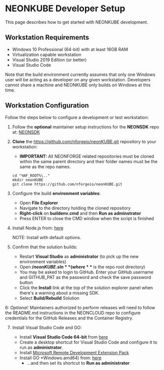 # NEONKUBE Developer Setup

This page describes how to get started with NEONKUBE development.

## Workstation Requirements

* Windows 10 Professional (64-bit) with at least 16GB RAM
* Virtualization capable workstation
* Visual Studio 2019 Edition (or better)
* Visual Studio Code

Note that the build environment currently assumes that only one Windows user will be acting as a developer on any given workstation.  Developers cannot share a machine and NEONKUBE only builds on Windows at this time.

## Workstation Configuration

Follow the steps below to configure a development or test workstation:

1. Follow the **optional** maintainer setup instructions for the **NEONSDK** repo at: [NEONSDK](https://github.com/nforgeio/neonsdk/blob/master/Doc/DEVELOPER.md)

2. **Clone** the https://github.com/nforgeio/neonKUBE.git repository to your workstation:

    * **IMPORTANT:** All NEONFORGE related repositories must be cloned within the same parent directory and their folder names must be the same as the repo names.

    ```
    cd "%NF_ROOT%\.."
    mkdir neonKUBE
    git clone https://github.com/nforgeio/neonKUBE.git
    ```

3. Configure the build **environment variables**:

    * Open **File Explorer**
    * Navigate to the directory holding the cloned repository
    * **Right-click** on **buildenv.cmd** and then **Run as adminstrator**
    * Press ENTER to close the CMD window when the script is finished

4. Install Node.js from: [here](https://nodejs.org/dist/v16.17.0/node-v16.17.0-x64.msi)

   NOTE: Install with default options.
  
5. Confirm that the solution builds:

    * Restart **Visual Studio** as **administrator** (to pick up the new environment variables)
    * Open **$/neonKUBE.sln** (where **$** is the repo root directory)
    * You may be asked to login to GitHub.  Enter your GitHub username and GITHUB_PAT as the password and check the save password button
    * Click the **Install** link at the top of the solution explorer panel when there's a warning about a missing SDK.
    * Select **Build/Rebuild** Solution

6: *Optional:* Maintainers authorized to perform releases will need to follow the README.md instructions in the NEONCLOUD repo to configure credentials for the GitHub Releases and the Container Registry.

7. Install Visual Studio Code and GO:

   * Install **Visual Studio Code 64-bit** from [here](https://code.visualstudio.com/download)
   * Create a desktop shortcut for Visual Studio Code and configure it to run as **administrator**.
   * Install [Microsoft Remote Development Extension Pack](https://marketplace.visualstudio.com/items?itemName=ms-vscode-remote.vscode-remote-extensionpack)
   * Install GO *Windows.amd64) from: [here](https://go.dev/doc/install)
     * ...and then set its shortcut to **Run as administrator**
